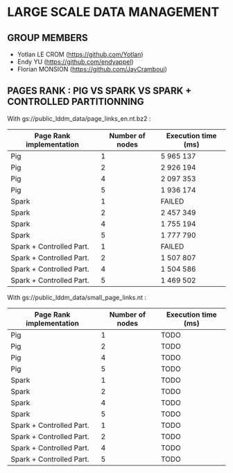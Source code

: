 # LARGE SCALE DATA MANAGEMENT

## GROUP MEMBERS

- Yotlan LE CROM (<https://github.com/Yotlan>)
- Endy YU (<https://github.com/endyappel>)
- Florian MONSION (<https://github.com/JayCramboui>)

## PAGES RANK : PIG VS SPARK VS SPARK + CONTROLLED PARTITIONNING

With gs://public_lddm_data/page_links_en.nt.bz2 :

| Page Rank implementation  | Number of nodes  | Execution time (ms)  |
|---------------------------|------------------|----------------------|
| Pig                       | 1                | 5 965 137            |
| Pig                       | 2                | 2 926 194            |
| Pig                       | 4                | 2 097 353            |
| Pig                       | 5                | 1 936 174            |
| Spark                     | 1                | FAILED               |
| Spark                     | 2                | 2 457 349            |
| Spark                     | 4                | 1 755 194            |
| Spark                     | 5                | 1 777 790            |
| Spark + Controlled Part.  | 1                | FAILED               |
| Spark + Controlled Part.  | 2                | 1 507 807            |
| Spark + Controlled Part.  | 4                | 1 504 586            |
| Spark + Controlled Part.  | 5                | 1 469 502            |

With gs://public_lddm_data/small_page_links.nt :

| Page Rank implementation  | Number of nodes  | Execution time (ms)  |
|---------------------------|------------------|----------------------|
| Pig                       | 1                | TODO                 |
| Pig                       | 2                | TODO                 |
| Pig                       | 4                | TODO                 |
| Pig                       | 5                | TODO                 |
| Spark                     | 1                | TODO                 |
| Spark                     | 2                | TODO                 |
| Spark                     | 4                | TODO                 |
| Spark                     | 5                | TODO                 |
| Spark + Controlled Part.  | 1                | TODO                 |
| Spark + Controlled Part.  | 2                | TODO                 |
| Spark + Controlled Part.  | 4                | TODO                 |
| Spark + Controlled Part.  | 5                | TODO                 |